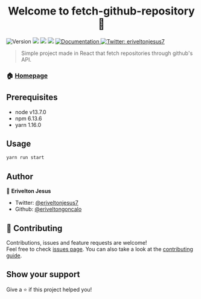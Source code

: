<h1 align="center">Welcome to fetch-github-repository 👋</h1>
<p>
  <img alt="Version" src="https://img.shields.io/badge/version-1.0.0-blue.svg?cacheSeconds=2592000" />
  <img src="https://img.shields.io/badge/node-v13.7.0-blue.svg" />
  <img src="https://img.shields.io/badge/npm-6.13.6-blue.svg" />
  <img src="https://img.shields.io/badge/yarn-1.16.0-blue.svg" />
  <a href="https://github.com/eriveltongoncalo/fetch-github-repository#readme" target="_blank">
    <img alt="Documentation" src="https://img.shields.io/badge/documentation-yes-brightgreen.svg" />
  </a>
  <a href="https://twitter.com/eriveltonjesus7" target="_blank">
    <img alt="Twitter: eriveltonjesus7" src="https://img.shields.io/twitter/follow/eriveltonjesus7.svg?style=social" />
  </a>
</p>

> Simple project made in React that fetch repositories through github's API.

### 🏠 [Homepage](https://github.com/eriveltongoncalo/fetch-github-repository#readme)

## Prerequisites

- node v13.7.0
- npm 6.13.6
- yarn 1.16.0

## Usage

```sh
yarn run start
```

## Author

👤 **Erivelton Jesus**

* Twitter: [@eriveltonjesus7](https://twitter.com/eriveltonjesus7)
* Github: [@eriveltongoncalo](https://github.com/eriveltongoncalo)

## 🤝 Contributing

Contributions, issues and feature requests are welcome!<br />Feel free to check [issues page](https://github.com/eriveltongoncalo/fetch-github-repository/issues). You can also take a look at the [contributing guide](https://github.com/eriveltongoncalo/fetch-github-repository/blob/master/CONTRIBUTING.md).

## Show your support

Give a ⭐️ if this project helped you!

